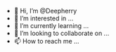 - 👋 Hi, I’m @Deepherry
- 👀 I’m interested in ...
- 🌱 I’m currently learning ...
- 💞️ I’m looking to collaborate on ...
- 📫 How to reach me ...

<!---
Deepherry/Deepherry is a ✨ special ✨ repository because its `README.md` (this file) appears on your GitHub profile.
You can click the Preview link to take a look at your changes.
--->
